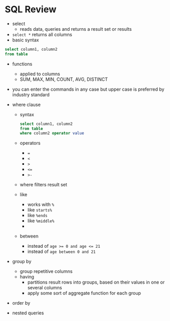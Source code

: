 # SQL Review

- select
  - reads data, queries and returns a result set or results
- `select *` returns all columns
- basic syntax

```sql
select column1, column2
from table
```

- functions

  - applied to columns
  - SUM, MAX, MIN, COUNT, AVG, DISTINCT

- you can enter the commands in any case but upper case is preferred by industry standard

- where clause

  - syntax
    ```sql
    select column1, column2
    from table
    where column2 operator value
    ```
  - operators

    - `=`
    - `<`
    - `>`
    - `<=`
    - `>-`

  - where filters result set
  - like
    - works with `%`
    - like `starts%`
    - like `%ends`
    - like `%middle%`
    -
  - between
    - instead of `age >= 0 and age <= 21`
    - instead of `age between 0 and 21`

- group by
  - group repetitive columns
  - having
    - partitions result rows into groups, based on their values in one or several columns
    - apply some sort of aggregate function for each group
- order by
- nested queries
